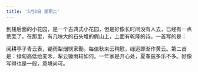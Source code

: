 ```yaml
---
title: '5月3日 星期二'
---
```


到楼后面的小花园，是一个古典式小花园，但是好像长时间没有人去，已经有一点荒芜了。在那里，有几块大的石头堆的假山上，上面有乾隆的诗。一首写的是：

阅耕亭子青云表，锄雨犁烟悯家勤。每值秋来云稍慰，绿运即渐作黄云。第二首是：绿甸高低绘麦禾，犁云锄雨较如何。一年家是开心处，夏春兹多乐不多。好像写得也是一般，意境尚可。

